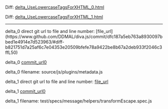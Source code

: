 Diff: [delta_UseLowercaseTagsForXHTML_0.html](./delta_UseLowercaseTagsForXHTML_0.html)

Diff: [delta_UseLowercaseTagsForXHTML_1.html](./delta_UseLowercaseTagsForXHTML_1.html)

<hr>
delta_0 direct git url to file and line number: [file_url](https://www.github.com/DDMAL/diva.js/commit/dfc187a5eb763a8930097bbed1e4914e7d523963/#diff-b821751d7a25af6c7e04353e20509bfefe78a9422be8b67a2deb933f2046c3ffL50)

delta_0 [commit_url0](https://www.github.com/DDMAL/diva.js/commit/dfc187a5eb763a8930097bbed1e4914e7d523963)

delta_0 filename: source/js/plugins/metadata.js



delta_1 direct git url to file and line number: [file_url](https://www.github.com/ProtonMail/WebClient/commit/96f0655e4782b9d7285a77dd5f0c81cbbfa710e4/#diff-2c14be454e4b5f0a3ab1a98c17c4c5575542997be5fcae30d98272a0cfc7dd98L146)

delta_1 [commit_url0](https://www.github.com/ProtonMail/WebClient/commit/96f0655e4782b9d7285a77dd5f0c81cbbfa710e4)

delta_1 filename: test/specs/message/helpers/transformEscape.spec.js



